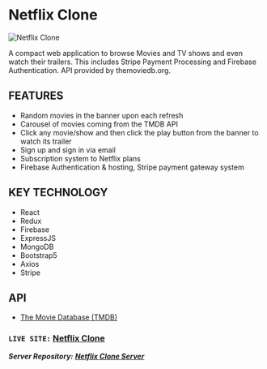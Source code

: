 # Netflix Clone

![Netflix Clone](https://github.com/mekaiser/netflix-clone/blob/main/src/images/Netflix%20Clone.gif?raw=true)

A compact web application to browse Movies and TV shows and even watch their trailers. This includes Stripe Payment Processing and Firebase Authentication. API provided by themoviedb.org.

## FEATURES

- Random movies in the banner upon each refresh
- Carousel of movies coming from the TMDB API
- Click any movie/show and then click the play button from the banner to watch its trailer
- Sign up and sign in via email
- Subscription system to Netflix plans
- Firebase Authentication & hosting, Stripe payment gateway system

## KEY TECHNOLOGY

- React
- Redux
- Firebase
- ExpressJS
- MongoDB
- Bootstrap5
- Axios
- Stripe

## API

- [The Movie Database (TMDB)](https://www.themoviedb.org/)

### `LIVE SITE:` [Netflix Clone](https://netflixclonex.firebaseapp.com/)

**_Server Repository:_** **_[Netflix Clone Server](https://github.com/mekaiser/netflix-clone-server)_**
